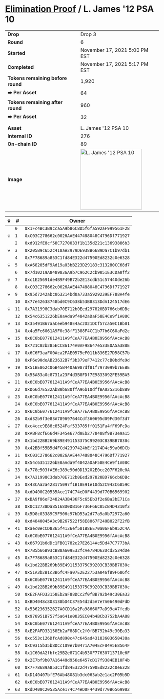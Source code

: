 # [Elimination Proof](./readme.md) / L. James &#039;12 PSA 10

|||
|---|---|
| **Drop** | Drop 3 |
| **Round** | 6 |
| **Started** | November 17, 2021 5:00 PM EST |
| **Completed** | November 17, 2021 5:17 PM EST |
| **Tokens remaining before round** | 1,920 |
| **➡️ Per Asset** | 64 |
| **Tokens remaining after round** | 960 |
| **➡️ Per Asset** | 32 |
| | |
| **Asset** | L. James &#039;12 PSA 10 |
| **Internal ID** | 276 |
| **On-chain ID** | 89 |
| **Image** | <img src="https://tcdn.blokpax.com/94d9199b-dc50-4571-92fe-2f0a6779439a/dc27401f05ddf164964034eeda8c71bb15d9f6e38c614de6c8993cfd7d06e3fa.jpg" height="200" alt="L. James &#039;12 PSA 10" /> |


| 💀 | # | Owner |
| --- | --- | --- |
|  | `0` | `0x1Fc4BC3B9cca5A9b86C8D5f6fa592aF999561F28` |
| 💀 | `1` | `0xC03C278662c0026AAE447488048C4796Df771927` |
|  | `2` | `0xd912fE8cf58C7270033f1b135d221c13693886b3` |
| 💀 | `3` | `0x205B9c652c418ae2979DE938B6689Da7C1b97db1` |
|  | `4` | `0x7F78689a853C1fd84E322d47590Ed8232c0e6328` |
| 💀 | `5` | `0xA68205dF9Ad19a03bB223D29183c313280CC68d7` |
|  | `6` | `0x7d10219A8489836A9b7C962C2cb9051E3CDa0ff2` |
| 💀 | `7` | `0xc1E25691de4B9F49B72b2E13cdb51c57440de26b` |
|  | `8` | `0xC03C278662c0026AAE447488048C4796Df771927` |
| 💀 | `9` | `0x95d7242abc063214bd0a733a5929239EF788A4fe` |
|  | `10` | `0x77e42638748bd0C9C638b53B8313DdA124517dE6` |
| 💀 | `11` | `0x7A31998C3dab70E712b0Eed297820BD766cb6DBc` |
|  | `12` | `0x54c6351226bE0aAda9f4842aDaF58E4Ce9f1A08C` |
| 💀 | `13` | `0x35491B67aaCeeb948E4ac2D21DCf57ca50C1Bb01` |
|  | `14` | `0x4a5Fe6061A9F0c38fF1388F4CC1b77b6C60aFd2c` |
| 💀 | `15` | `0x6C0bE077612411A9fCeA77EA4B0E9956fAAcAcB8` |
|  | `16` | `0x721C02b285ECC86174A0AF98647e533E0A5a388E` |
| 💀 | `17` | `0x6C6F3aaF00Aca2FAE0575eF011b836E27D58C57b` |
|  | `18` | `0xF6e90deAB23632B7f3b379eF7412c77cB0bdfe9d` |
| 💀 | `19` | `0x51BE862c06B45B440a6987df81f7973099b7EEBE` |
|  | `20` | `0x55A83a0c8731a23F4d3B8FDf7E9833092FE59BA5` |
| 💀 | `21` | `0x6C0bE077612411A9fCeA77EA4B0E9956fAAcAcB8` |
|  | `22` | `0xD66d7E532Ab80b680ffA96b10dffBA025316b8B9` |
| 💀 | `23` | `0x6C0bE077612411A9fCeA77EA4B0E9956fAAcAcB8` |
|  | `24` | `0x6C0bE077612411A9fCeA77EA4B0E9956fAAcAcB8` |
| 💀 | `25` | `0x6C0bE077612411A9fCeA77EA4B0E9956fAAcAcB8` |
|  | `26` | `0xd32b9f3e83A789697644Cdf360695d09Fd30f3d7` |
| 💀 | `27` | `0xc4cce9E88c8524Faf533785ff0151Fa4fF69FcDa` |
|  | `28` | `0xABF8cfE66d4F345e677d0Eb2778488f9B73e9a15` |
| 💀 | `29` | `0x1bd22BB269b89E491153375C99203CB39BB7830c` |
|  | `30` | `0x42BBf55B5d4FCd42397424bEf2174D4c59a06DCb` |
| 💀 | `31` | `0xC03C278662c0026AAE447488048C4796Df771927` |
|  | `32` | `0x54c6351226bE0aAda9f4842aDaF58E4Ce9f1A08C` |
| 💀 | `33` | `0x778e503fAE6c389e90d0D19202E0cc207F628e0A` |
|  | `34` | `0x7A31998C3dab70E712b0Eed297820BD766cb6DBc` |
| 💀 | `35` | `0x43CAa2a428175097f1B10E91e10d52C943C6859C` |
|  | `36` | `0xdD400C20535Ace174C74eD0F4439d770B6569902` |
| 💀 | `37` | `0xBA9f86eF24824A3B436F5c65Eb3f2e6Ba3bE71Ca` |
|  | `38` | `0x0C12738Da85168D0DB16F736F66C05cB4D4310f3` |
| 💀 | `39` | `0x5D8c03389C9F906c97bD53a2d77a9a0b72972a60` |
|  | `40` | `0xd4840045A3c9B267522f58E8067F240B022F22fB` |
| 💀 | `41` | `0xaec0ecCD8365f4136ef581B8EE70a06F6b952C4A` |
|  | `42` | `0x6C0bE077612411A9fCeA77EA4B0E9956fAAcAcB8` |
| 💀 | `43` | `0x66791b6dDc1FB01782e27E2614Ae5Dd47C7773bA` |
|  | `44` | `0x7B5b66B93cB88a609E32fcAe784D63Dcd3534dDe` |
| 💀 | `45` | `0x7F78689a853C1fd84E322d47590Ed8232c0e6328` |
|  | `46` | `0x1bd22BB269b89E491153375C99203CB39BB7830c` |
| 💀 | `47` | `0x51A3b2B1c3B6fC4Fa07E2E22753a046fB9F686fc` |
|  | `48` | `0x6C0bE077612411A9fCeA77EA4B0E9956fAAcAcB8` |
| 💀 | `49` | `0x1bd22BB269b89E491153375C99203CB39BB7830c` |
|  | `50` | `0xE2FAFD33158Eb2aF88DCc2f0fBB792b49c30Ea33` |
| 💀 | `51` | `0xBD4048c803138bD4C37E54d2d5A7e7A06490dFdD` |
|  | `52` | `0x536236352627A0CD16a2Fa98660F7aD99aA7fcdb` |
| 💀 | `53` | `0x970951B757f5a641e0035EC04b4BCb3752bA4A88` |
|  | `54` | `0x6C0bE077612411A9fCeA77EA4B0E9956fAAcAcB8` |
| 💀 | `55` | `0xE2FAFD33158Eb2aF88DCc2f0fBB792b49c30Ea33` |
|  | `56` | `0xc553c126DfcAd890c47c645ad43183603650438a` |
| 💀 | `57` | `0xC9315b35b8DCc109e7b0471A704EcF84A5E8564F` |
|  | `58` | `0x1C60dA2fbfe29B2e871C4b530F77630713718e6F` |
| 💀 | `59` | `0x2E7bf9b07A16448d956e6457cD17f9384EB10F4b` |
|  | `60` | `0x7F78689a853C1fd84E322d47590Ed8232c0e6328` |
| 💀 | `61` | `0xD140407bfE76Ab48081b3dc063ab2e1ac2F05b5D` |
|  | `62` | `0x6C0bE077612411A9fCeA77EA4B0E9956fAAcAcB8` |
| 💀 | `63` | `0xdD400C20535Ace174C74eD0F4439d770B6569902` |
